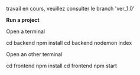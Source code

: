 travail en cours, veuillez consulter le branch 'ver_1.0'



<b>Run a project</b>

Open a terminal

cd backend npm install
cd backend nodemon index

Open an other terminal

cd frontend npm install
cd frontend npm start

